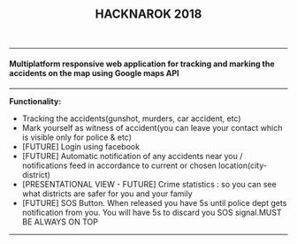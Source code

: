 <center><br><h2>HACKNAROK 2018</h2></br></center>
<hr>
<h4>Multiplatform responsive web application for tracking and marking the accidents on the map using Google maps API </h4>
<hr>
<b>Functionality:</b>
<ul>
  <li>Tracking the accidents(gunshot, murders, car accident, etc)</li>
  <li>Mark yourself as witness of accident(you can leave your contact which is visible only for police & etc)</li>
  <li>[FUTURE] Login using facebook</li>
  <li>[FUTURE] Automatic notification of any accidents near you / notifications feed in accordance to current or chosen location(city-district)</li>
  <li>[PRESENTATIONAL VIEW - FUTURE] Crime statistics : so you can see what districts are safer for you and your family </li>
  <li>[FUTURE] SOS Button. When released you have 5s until police dept gets notification from you. You will have 5s to discard you SOS signal.MUST BE ALWAYS ON TOP</li>
</ul>  
<hr>
